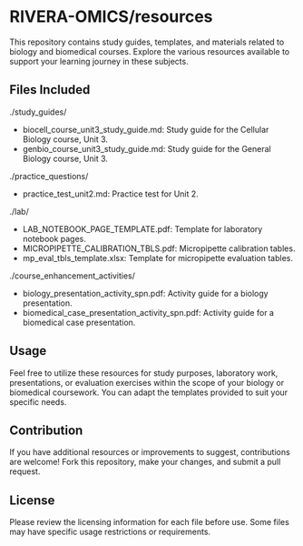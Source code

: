 # RIVERA-OMICS/resources

This repository contains study guides, templates, and materials related to biology and biomedical courses. Explore the various resources available to support your learning journey in these subjects.

## Files Included

./study_guides/
- biocell_course_unit3_study_guide.md: Study guide for the Cellular Biology course, Unit 3.
- genbio_course_unit3_study_guide.md: Study guide for the General Biology course, Unit 3.

./practice_questions/
- practice_test_unit2.md: Practice test for Unit 2.

./lab/
- LAB_NOTEBOOK_PAGE_TEMPLATE.pdf: Template for laboratory notebook pages.
- MICROPIPETTE_CALIBRATION_TBLS.pdf: Micropipette calibration tables.
- mp_eval_tbls_template.xlsx: Template for micropipette evaluation tables.

./course_enhancement_activities/
- biology_presentation_activity_spn.pdf: Activity guide for a biology presentation.
- biomedical_case_presentation_activity_spn.pdf: Activity guide for a biomedical case presentation.

## Usage
Feel free to utilize these resources for study purposes, laboratory work, presentations, or evaluation exercises within the scope of your biology or biomedical coursework. You can adapt the templates provided to suit your specific needs.

## Contribution
If you have additional resources or improvements to suggest, contributions are welcome! Fork this repository, make your changes, and submit a pull request.

## License
Please review the licensing information for each file before use. Some files may have specific usage restrictions or requirements.


